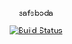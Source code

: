 <p align="center">safeboda</p>

<p align="center">
<a href="https://travis-ci.org/mogetutu/safeboda"><img src="https://travis-ci.org/mogetutu/safeboda.svg?branch=master" alt="Build Status"></a>
</p>
